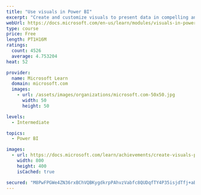 ```yaml
---
title: "Use visuals in Power BI"
excerpt: "Create and customize visuals to present data in compelling and insightful ways."
webUrl: https://docs.microsoft.com/en-us/learn/modules/visuals-in-power-bi/
type: course
price: Free
length: PT1H16M
ratings:
  count: 4526
  average: 4.753204
heat: 52

provider:
  name: Microsoft Learn
  domain: microsoft.com
  images:
    - url: /assets/images/organizations/microsoft.com-50x50.jpg
      width: 50
      height: 50

levels:
  - Intermediate

topics:
  - Power BI

images:
  - url: https://docs.microsoft.com/learn/achievements/create-visuals-power-bi-desktop-social.png
    width: 800
    height: 400
    isCached: true

secured: "M8PwFPGWe4ZN36rxBChVQBKygdkrpPAhvzVabfc8QUDqfTY4P35isjdTfj+aBe5ISNBAkTWx6NvePfcJE4MLO4JoGR+T4UYqF05+za6Km0FSenG3e6ymiiZkt7yeFXVydvRdFED9NQiY+1H38ks9pYeMXqoumZZIgY9uyDgRUX2kZA11uruSkj0uay/r3i7ZxBLrxUzPzP6x/V7g5tKFkxIbL5uFImHPikwxJc/F+u9/0P1PtK4FTT7iA01ufdfJKrY2kGl97BziGssa7x+jjnF+Kf6s/AmwxKkYtnVXJhM6BtZ2iipX8i5tHpmAl2NiCer+f2JoNh8bfZpq0OshcFEUVWcKuvQpK/BDBw89zMY2dOsCPhixMZkYVZoARUqYl9KL3Pc+oufk1tmOPPWME1KSxR4IWq5gr0iT/ZxJHxw=;8u6j2VGF0MmWJJYAOEPw7A=="
---
```



